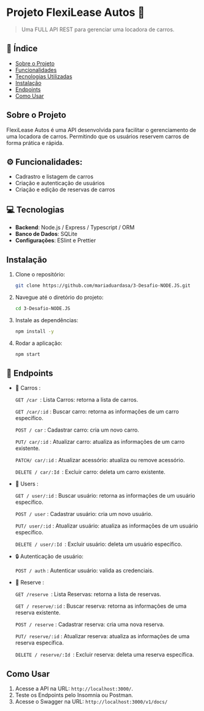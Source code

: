 # Projeto FlexiLease Autos 🚜

> Uma FULL API REST para gerenciar uma locadora de carros.

## 📖 Índice

- [Sobre o Projeto](#sobre-o-projeto)
- [Funcionalidades](#funcionalidades)
- [Tecnologias Utilizadas](#tecnologias-utilizadas)
- [Instalação](#instalação)
- [Endpoints ](#Endpoints)
- [Como Usar](#como-usar)


## Sobre o Projeto

FlexiLease Autos é uma API desenvolvida para facilitar o gerenciamento de uma locadora de carros. Permitindo que os usuários reservem carros de forma prática e rápida.

## ⚙️ Funcionalidades:

- Cadrastro e listagem de carros
- Criação e autenticação de usuários
- Criação e edição de reservas de carros

## 💻 Tecnologias

- **Backend**: Node.js / Express / Typescript / ORM
- **Banco de Dados**: SQLite
- **Configurações**: ESlint e Prettier


## Instalação

1. Clone o repositório:
    ```bash
    git clone https://github.com/mariaduardasa/3-Desafio-NODE.JS.git
    ```
2. Navegue até o diretório do projeto:
    ```bash
    cd 3-Desafio-NODE.JS
    ```
3. Instale as dependências:
    ```bash
    npm install -y
    ```

4. Rodar a aplicação:
    ```bash
    npm start
    ```

## 📄 Endpoints

- 🚜 Carros :

     ```GET /car ```: Lista Carros: retorna a lista de carros.

    ```GET /car/:id``` : Buscar carro: retorna as informações de um carro
    específico.

     ```POST / car``` : Cadastrar carro: cria um novo carro.

     ```PUT/ car/:id``` : Atualizar carro: atualiza as informações de um carro
     existente.

     ```PATCH/ car/:id``` : Atualizar acessório: atualiza ou remove acessório.

    ```DELETE / car/:Id ```: Excluir carro: deleta um carro existente.


- 👥 Users :

    ```GET / user/:id``` : Buscar usuário: retorna as informações de  um usuário específico.

     ```POST / user``` : Cadastrar usuário: cria um novo usuário.

     ```PUT/ user/:id``` : Atualizar usuário: atualiza as informações de um usuário
     específico.

    ```DELETE / user/:Id ```: Excluir usuário: deleta um usuário específico.

    
- 🔒 Autenticação de usuário:

    ```POST / auth``` : Autenticar usuário: valida as credenciais.


- 📅 Reserve :

    ```GET /reserve ```: Lista Reservas: retorna a lista de reservas.

    ```GET / reserve/:id``` : Buscar reserva: retorna as informações de uma reserva existente.

     ```POST / reserve``` : Cadastrar reserva: cria uma nova reserva.

     ```PUT/ reserve/:id``` : Atualizar reserva: atualiza as informações de uma reserva
     específica.

    ```DELETE / reserve/:Id ```: Excluir reserva: deleta uma reserva específica.

    
## Como Usar

1. Acesse a API na URL: `http://localhost:3000/`.
2. Teste os Endpoints pelo Insomnia ou Postman.
3. Acesse o Swagger na URL: `http://localhost:3000/v1/docs/`